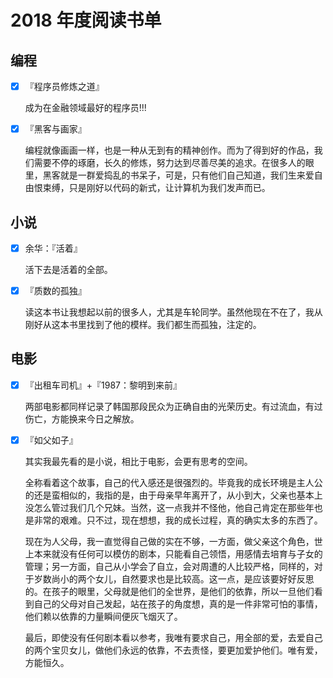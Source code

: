 # 2018 年度阅读书单

## 编程

- [X] 『程序员修炼之道』

    成为在金融领域最好的程序员!!!

- [X] 『黑客与画家』

    编程就像画画一样，也是一种从无到有的精神创作。而为了得到好的作品，我们需要不停的琢磨，长久的修炼，努力达到尽善尽美的追求。在很多人的眼里，黑客就是一群爱捣乱的书呆子，可是，只有他们自己知道，我们生来爱自由恨束缚，只是刚好以代码的新式，让计算机为我们发声而已。

## 小说

- [X] 余华：『活着』

    活下去是活着的全部。

- [X] 『质数的孤独』

    读这本书让我想起以前的很多人，尤其是车轮同学。虽然他现在不在了，我从刚好从这本书里找到了他的模样。我们都生而孤独，注定的。

## 电影

- [X] 『出租车司机』+『1987：黎明到来前』

    两部电影都同样记录了韩国那段民众为正确自由的光荣历史。有过流血，有过伤亡，方能换来今日之解放。 

- [X] 『如父如子』
    
    其实我最先看的是小说，相比于电影，会更有思考的空间。

    全称看着这个故事，自己的代入感还是很强烈的。毕竟我的成长环境是主人公的还是蛮相似的，我指的是，由于母亲早年离开了，从小到大，父亲也基本上没怎么管过我们几个兄妹。当然，这一点我并不怪他，他自己肯定在那些年也是非常的艰难。只不过，现在想想，我的成长过程，真的确实太多的东西了。

    现在为人父母，我一直觉得自己做的实在不够，一方面，做父亲这个角色，世上本来就没有任何可以模仿的剧本，只能看自己领悟，用感情去培育与子女的管理；另一方面，自己从小学会了自立，会对周遭的人比较严格，同样的，对于岁数尚小的两个女儿，自然要求也是比较高。这一点，是应该要好好反思的。在孩子的眼里，父母就是他们的全世界，是他们的依靠，所以一旦他们看到自己的父母对自己发起，站在孩子的角度想，真的是一件非常可怕的事情，他们赖以依靠的力量瞬间便灰飞烟灭了。

    最后，即使没有任何剧本看以参考，我唯有要求自己，用全部的爱，去爱自己的两个宝贝女儿，做他们永远的依靠，不去责怪，要更加爱护他们。唯有爱，方能恒久。

